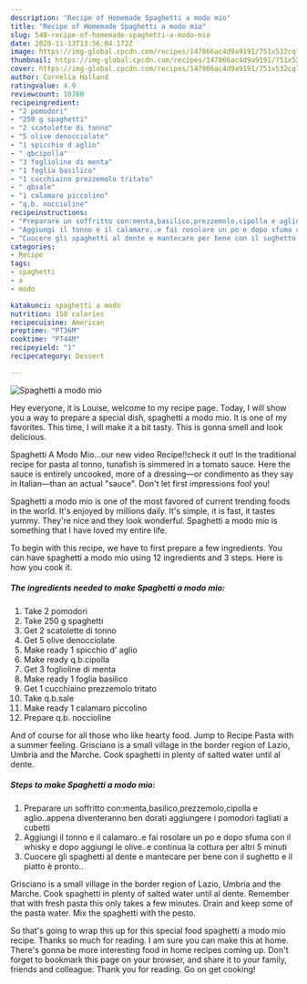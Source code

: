 ```yaml
---
description: "Recipe of Homemade Spaghetti a modo mio"
title: "Recipe of Homemade Spaghetti a modo mio"
slug: 548-recipe-of-homemade-spaghetti-a-modo-mio
date: 2020-11-13T13:56:04.172Z
image: https://img-global.cpcdn.com/recipes/147866ac4d9a9191/751x532cq70/spaghetti-a-modo-mio-recipe-main-photo.jpg
thumbnail: https://img-global.cpcdn.com/recipes/147866ac4d9a9191/751x532cq70/spaghetti-a-modo-mio-recipe-main-photo.jpg
cover: https://img-global.cpcdn.com/recipes/147866ac4d9a9191/751x532cq70/spaghetti-a-modo-mio-recipe-main-photo.jpg
author: Cornelia Holland
ratingvalue: 4.9
reviewcount: 10780
recipeingredient:
- "2 pomodori"
- "250 g spaghetti"
- "2 scatolette di tonno"
- "5 olive denocciolate"
- "1 spicchio d aglio"
- " qbcipolla"
- "3 foglioline di menta"
- "1 foglia basilico"
- "1 cucchiaino prezzemolo tritato"
- " qbsale"
- "1 calamaro piccolino"
- "q.b. noccioline"
recipeinstructions:
- "Preparare un soffritto con:menta,basilico,prezzemolo,cipolla e aglio..appena diventeranno ben dorati aggiungere i pomodori tagliati a cubetti"
- "Aggiungi il tonno e il calamaro..e fai rosolare un po e dopo sfuma con il whisky e dopo aggiungi le olive..e continua la cottura per altri 5 minuti"
- "Cuocere gli spaghetti al dente e mantecare per bene con il sughetto e il piatto è pronto.."
categories:
- Recipe
tags:
- spaghetti
- a
- modo

katakunci: spaghetti a modo 
nutrition: 150 calories
recipecuisine: American
preptime: "PT36M"
cooktime: "PT44M"
recipeyield: "1"
recipecategory: Dessert

---
```



![Spaghetti a modo mio](https://img-global.cpcdn.com/recipes/147866ac4d9a9191/751x532cq70/spaghetti-a-modo-mio-recipe-main-photo.jpg)

Hey everyone, it is Louise, welcome to my recipe page. Today, I will show you a way to prepare a special dish, spaghetti a modo mio. It is one of my favorites. This time, I will make it a bit tasty. This is gonna smell and look delicious.

Spaghetti A Modo Mio…our new video Recipe!!check it out! In the traditional recipe for pasta al tonno, tunafish is simmered in a tomato sauce. Here the sauce is entirely uncooked, more of a dressing—or condimento as they say in Italian—than an actual &#34;sauce&#34;. Don&#39;t let first impressions fool you!

Spaghetti a modo mio is one of the most favored of current trending foods in the world. It's enjoyed by millions daily. It's simple, it is fast, it tastes yummy. They're nice and they look wonderful. Spaghetti a modo mio is something that I have loved my entire life.


To begin with this recipe, we have to first prepare a few ingredients. You can have spaghetti a modo mio using 12 ingredients and 3 steps. Here is how you cook it.

<!--inarticleads1-->

##### The ingredients needed to make Spaghetti a modo mio:

1. Take 2 pomodori
1. Take 250 g spaghetti
1. Get 2 scatolette di tonno
1. Get 5 olive denocciolate
1. Make ready 1 spicchio d&#39; aglio
1. Make ready  q.b.cipolla
1. Get 3 foglioline di menta
1. Make ready 1 foglia basilico
1. Get 1 cucchiaino prezzemolo tritato
1. Take  q.b.sale
1. Make ready 1 calamaro piccolino
1. Prepare q.b. noccioline


And of course for all those who like hearty food. Jump to Recipe Pasta with a summer feeling. Grisciano is a small village in the border region of Lazio, Umbria and the Marche. Cook spaghetti in plenty of salted water until al dente. 

<!--inarticleads2-->

##### Steps to make Spaghetti a modo mio:

1. Preparare un soffritto con:menta,basilico,prezzemolo,cipolla e aglio..appena diventeranno ben dorati aggiungere i pomodori tagliati a cubetti
1. Aggiungi il tonno e il calamaro..e fai rosolare un po e dopo sfuma con il whisky e dopo aggiungi le olive..e continua la cottura per altri 5 minuti
1. Cuocere gli spaghetti al dente e mantecare per bene con il sughetto e il piatto è pronto..


Grisciano is a small village in the border region of Lazio, Umbria and the Marche. Cook spaghetti in plenty of salted water until al dente. Remember that with fresh pasta this only takes a few minutes. Drain and keep some of the pasta water. Mix the spaghetti with the pesto. 

So that's going to wrap this up for this special food spaghetti a modo mio recipe. Thanks so much for reading. I am sure you can make this at home. There's gonna be more interesting food in home recipes coming up. Don't forget to bookmark this page on your browser, and share it to your family, friends and colleague. Thank you for reading. Go on get cooking!
